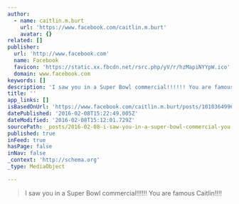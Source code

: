 ```yaml
---
author:
  - name: caitlin.m.burt
    url: 'https://www.facebook.com/caitlin.m.burt'
    avatar: {}
related: []
publisher:
  url: 'http://www.facebook.com'
  name: Facebook
  favicon: 'https://static.xx.fbcdn.net/rsrc.php/yV/r/hzMapiNYYpW.ico'
  domain: www.facebook.com
keywords: []
description: 'I saw you in a Super Bowl commercial!!!!!! You are famous Caitlin!!!!'
title: ''
app_links: []
isBasedOnUrl: 'https://www.facebook.com/caitlin.m.burt/posts/10103649964783232?notif_t=wall'
datePublished: '2016-02-08T15:22:49.005Z'
dateModified: '2016-02-08T15:12:01.729Z'
sourcePath: _posts/2016-02-08-i-saw-you-in-a-super-bowl-commercial-you-are-famous-ca.md
published: true
inFeed: true
hasPage: false
inNav: false
_context: 'http://schema.org'
_type: MediaObject

---
```

> I saw you in a Super Bowl commercial&excl;&excl;&excl;&excl;&excl;&excl; You are famous Caitlin&excl;&excl;&excl;&excl;